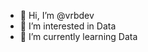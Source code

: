 - 👋 Hi, I’m @vrbdev
- 👀 I’m interested in Data
- 🌱 I’m currently learning  Data


<!---
vrbdev/vrbdev is a ✨ special ✨ repository because its `README.md` (this file) appears on your GitHub profile.
You can click the Preview link to take a look at your changes.
--->
